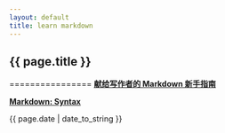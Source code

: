 ```yaml
---
layout: default
title: learn markdown
---
```

<h2>{{ page.title }}</h2>
================
<b><a href="http://jianshu.io/p/q81RER">献给写作者的 Markdown 新手指南</a></b>  

<b><a href="http://markdown.tw/">Markdown: Syntax</a></b>
<p>{{ page.date | date_to_string }}</p>

